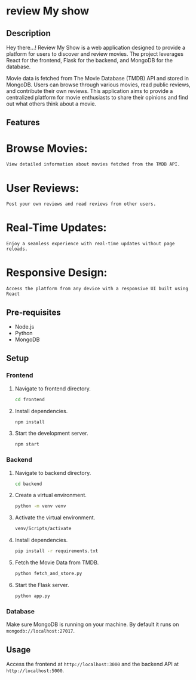 # review My show

## Description

Hey there...! Review My Show is a web application designed to provide a platform for users to discover and review movies. The project leverages React for the frontend, Flask for the backend, and MongoDB for the database.

Movie data is fetched from The Movie Database (TMDB) API and stored in MongoDB. Users can browse through various movies, read public reviews, and contribute their own reviews. This application aims to provide a centralized platform for movie enthusiasts to share their opinions and find out what others think about a movie.

## Features

# Browse Movies:
    View detailed information about movies fetched from the TMDB API.
# User Reviews: 
    Post your own reviews and read reviews from other users.
# Real-Time Updates: 
    Enjoy a seamless experience with real-time updates without page reloads.
# Responsive Design: 
    Access the platform from any device with a responsive UI built using React
## Pre-requisites

- Node.js
- Python
- MongoDB

## Setup

### Frontend

1. Navigate to frontend directory.

    ```bash
    cd frontend
    ```

2. Install dependencies.

    ```bash
    npm install
    ```

3. Start the development server.

    ```bash
    npm start
    ```

### Backend

1. Navigate to backend directory.

    ```bash
    cd backend
    ```

2. Create a virtual environment.

    ```bash
    python -m venv venv
    ```

3. Activate the virtual environment.

      ```bash
      venv/Scripts/activate
      ```

4. Install dependencies.

    ```bash
    pip install -r requirements.txt
    ```
5. Fetch the Movie Data from TMDB.

    ```bash
    python fetch_and_store.py
    ```

6. Start the Flask server.

    ```bash
    python app.py
    ```

### Database

Make sure MongoDB is running on your machine. By default it runs on `mongodb://localhost:27017`.

## Usage

Access the frontend at `http://localhost:3000` and the backend API at `http://localhost:5000`.


